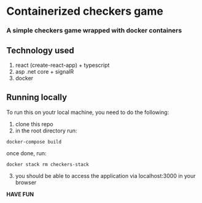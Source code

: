 # Containerized checkers game
### A simple checkers game wrapped with docker containers

## Technology used

1. react (create-react-app) + typescript
2. asp .net core + signalR
3. docker

## Running locally

To run this on youtr local machine, you need to do the following:
1. clone this repo
2. in the root directory run:

`docker-compose build`

once done, run:

`docker stack rm checkers-stack`

3. you should be able to access the application via localhost:3000 in your browser

**HAVE FUN**
